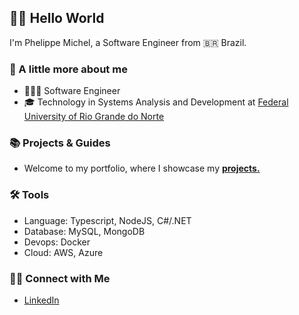 

## 👨‍💻 Hello World
I'm Phelippe Michel, a Software Engineer from 🇧🇷 Brazil.

### 👀 A little more about me
- 👩🏻‍💻 Software Engineer
- 🎓 Technology in Systems Analysis and Development at [Federal University of Rio Grande do Norte](https://ufrn.br)

### 📚 Projects & Guides 
- Welcome to my portfolio, where I showcase my **[projects.](https://github.com/phelippemichel/Portfolio-Guide/blob/main/README.md)**
<!--- My roadmap to knowledge representation Click **[HERE](https://github.com/phelippemichel/my-roadmap/blob/main/README.md)** -->

### 🛠️ Tools
- Language: Typescript, NodeJS, C#/.NET
- Database: MySQL, MongoDB
- Devops: Docker
- Cloud: AWS, Azure 

### 👋🏻  Connect with Me
- [LinkedIn](https://www.linkedin.com/in/phelippemichel/)














